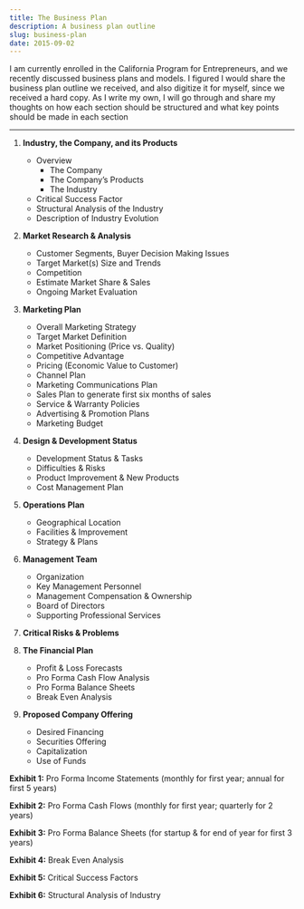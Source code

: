 ```yaml
---
title: The Business Plan
description: A business plan outline
slug: business-plan
date: 2015-09-02
---
```


I am currently enrolled in the California Program for Entrepreneurs, and we recently discussed business plans and models. I figured I would share the business plan outline we received, and also digitize it for myself, since we received a hard copy. As I write my own, I will go through and share my thoughts on how each section should be structured and what key points should be made in each section

---

1. **Industry, the Company, and its Products**
    + Overview
        + The Company
        + The Company’s Products
        + The Industry
    + Critical Success Factor
    + Structural Analysis of the Industry
    + Description of Industry Evolution

2. **Market Research & Analysis**
    + Customer Segments, Buyer Decision Making Issues
    + Target Market(s) Size and Trends
    + Competition
    + Estimate Market Share & Sales
    + Ongoing Market Evaluation

3. **Marketing Plan**
    + Overall Marketing Strategy
    + Target Market Definition
    + Market Positioning (Price vs. Quality)
    + Competitive Advantage
    + Pricing (Economic Value to Customer)
    + Channel Plan
    + Marketing Communications Plan
    + Sales Plan to generate first six months of sales
    + Service & Warranty Policies
    + Advertising & Promotion Plans
    + Marketing Budget

4. **Design & Development Status**
    + Development Status & Tasks
    + Difficulties & Risks
    + Product Improvement & New Products
    + Cost Management Plan

5. **Operations Plan**
    + Geographical Location
    + Facilities & Improvement
    + Strategy & Plans

6. **Management Team**
    + Organization
    + Key Management Personnel
    + Management Compensation & Ownership
    + Board of Directors
    + Supporting Professional Services

7. **Critical Risks & Problems**

8. **The Financial Plan**
    + Profit & Loss Forecasts
    + Pro Forma Cash Flow Analysis
    + Pro Forma Balance Sheets
    + Break Even Analysis

9. **Proposed Company Offering**
    + Desired Financing
    + Securities Offering
    + Capitalization
    + Use of Funds

**Exhibit 1:** Pro Forma Income Statements (monthly for first year; annual for first 5 years)

**Exhibit 2:** Pro Forma Cash Flows (monthly for first year; quarterly for 2 years)

**Exhibit 3:** Pro Forma Balance Sheets (for startup & for end of year for first 3 years)

**Exhibit 4:** Break Even Analysis

**Exhibit 5:** Critical Success Factors

**Exhibit 6:** Structural Analysis of Industry
